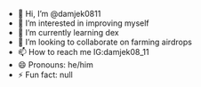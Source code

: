 - 👋 Hi, I’m @damjek0811
- 👀 I’m interested in improving myself 
- 🌱 I’m currently learning dex
- 💞️ I’m looking to collaborate on farming airdrops
- 📫 How to reach me IG:damjek08_11
- 😄 Pronouns: he/him
- ⚡ Fun fact: null

<!---
damjek0811/damjek0811 is a ✨ special ✨ repository because its `README.md` (this file) appears on your GitHub profile.
You can click the Preview link to take a look at your changes.
--->
